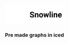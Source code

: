 <div align="center">
<img src="assets/inline.svg" alt="SnowLine Icon" height="64">

### Pre made graphs in iced
</div>

